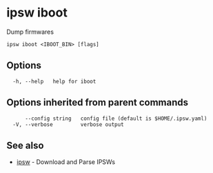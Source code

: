 # ipsw iboot

Dump firmwares

```
ipsw iboot <IBOOT_BIN> [flags]
```

## Options

```
  -h, --help   help for iboot
```

## Options inherited from parent commands

```
      --config string   config file (default is $HOME/.ipsw.yaml)
  -V, --verbose         verbose output
```

## See also

* [ipsw](/cmd/ipsw/)	 - Download and Parse IPSWs

